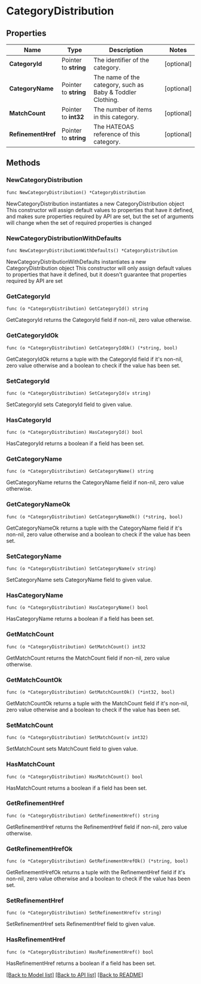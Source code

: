 # CategoryDistribution

## Properties

Name | Type | Description | Notes
------------ | ------------- | ------------- | -------------
**CategoryId** | Pointer to **string** | The identifier of the category. | [optional] 
**CategoryName** | Pointer to **string** | The name of the category, such as Baby &amp; Toddler Clothing. | [optional] 
**MatchCount** | Pointer to **int32** | The number of items in this category. | [optional] 
**RefinementHref** | Pointer to **string** | The HATEOAS reference of this category. | [optional] 

## Methods

### NewCategoryDistribution

`func NewCategoryDistribution() *CategoryDistribution`

NewCategoryDistribution instantiates a new CategoryDistribution object
This constructor will assign default values to properties that have it defined,
and makes sure properties required by API are set, but the set of arguments
will change when the set of required properties is changed

### NewCategoryDistributionWithDefaults

`func NewCategoryDistributionWithDefaults() *CategoryDistribution`

NewCategoryDistributionWithDefaults instantiates a new CategoryDistribution object
This constructor will only assign default values to properties that have it defined,
but it doesn't guarantee that properties required by API are set

### GetCategoryId

`func (o *CategoryDistribution) GetCategoryId() string`

GetCategoryId returns the CategoryId field if non-nil, zero value otherwise.

### GetCategoryIdOk

`func (o *CategoryDistribution) GetCategoryIdOk() (*string, bool)`

GetCategoryIdOk returns a tuple with the CategoryId field if it's non-nil, zero value otherwise
and a boolean to check if the value has been set.

### SetCategoryId

`func (o *CategoryDistribution) SetCategoryId(v string)`

SetCategoryId sets CategoryId field to given value.

### HasCategoryId

`func (o *CategoryDistribution) HasCategoryId() bool`

HasCategoryId returns a boolean if a field has been set.

### GetCategoryName

`func (o *CategoryDistribution) GetCategoryName() string`

GetCategoryName returns the CategoryName field if non-nil, zero value otherwise.

### GetCategoryNameOk

`func (o *CategoryDistribution) GetCategoryNameOk() (*string, bool)`

GetCategoryNameOk returns a tuple with the CategoryName field if it's non-nil, zero value otherwise
and a boolean to check if the value has been set.

### SetCategoryName

`func (o *CategoryDistribution) SetCategoryName(v string)`

SetCategoryName sets CategoryName field to given value.

### HasCategoryName

`func (o *CategoryDistribution) HasCategoryName() bool`

HasCategoryName returns a boolean if a field has been set.

### GetMatchCount

`func (o *CategoryDistribution) GetMatchCount() int32`

GetMatchCount returns the MatchCount field if non-nil, zero value otherwise.

### GetMatchCountOk

`func (o *CategoryDistribution) GetMatchCountOk() (*int32, bool)`

GetMatchCountOk returns a tuple with the MatchCount field if it's non-nil, zero value otherwise
and a boolean to check if the value has been set.

### SetMatchCount

`func (o *CategoryDistribution) SetMatchCount(v int32)`

SetMatchCount sets MatchCount field to given value.

### HasMatchCount

`func (o *CategoryDistribution) HasMatchCount() bool`

HasMatchCount returns a boolean if a field has been set.

### GetRefinementHref

`func (o *CategoryDistribution) GetRefinementHref() string`

GetRefinementHref returns the RefinementHref field if non-nil, zero value otherwise.

### GetRefinementHrefOk

`func (o *CategoryDistribution) GetRefinementHrefOk() (*string, bool)`

GetRefinementHrefOk returns a tuple with the RefinementHref field if it's non-nil, zero value otherwise
and a boolean to check if the value has been set.

### SetRefinementHref

`func (o *CategoryDistribution) SetRefinementHref(v string)`

SetRefinementHref sets RefinementHref field to given value.

### HasRefinementHref

`func (o *CategoryDistribution) HasRefinementHref() bool`

HasRefinementHref returns a boolean if a field has been set.


[[Back to Model list]](../README.md#documentation-for-models) [[Back to API list]](../README.md#documentation-for-api-endpoints) [[Back to README]](../README.md)


